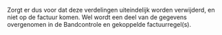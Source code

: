 Zorgt er dus voor dat deze verdelingen uiteindelijk worden verwijderd, en niet op de factuur komen. Wel wordt een deel van de gegevens overgenomen in de Bandcontrole en gekoppelde factuurregel(s).